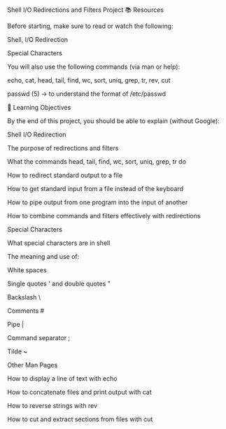 Shell I/O Redirections and Filters Project
📚 Resources

Before starting, make sure to read or watch the following:

Shell, I/O Redirection

Special Characters

You will also use the following commands (via man or help):

echo, cat, head, tail, find, wc, sort, uniq, grep, tr, rev, cut

passwd (5) → to understand the format of /etc/passwd

🎯 Learning Objectives

By the end of this project, you should be able to explain (without Google):

Shell I/O Redirection

The purpose of redirections and filters

What the commands head, tail, find, wc, sort, uniq, grep, tr do

How to redirect standard output to a file

How to get standard input from a file instead of the keyboard

How to pipe output from one program into the input of another

How to combine commands and filters effectively with redirections

Special Characters

What special characters are in shell

The meaning and use of:

White spaces

Single quotes ' and double quotes "

Backslash \

Comments #

Pipe |

Command separator ;

Tilde ~

Other Man Pages

How to display a line of text with echo

How to concatenate files and print output with cat

How to reverse strings with rev

How to cut and extract sections from files with cut
